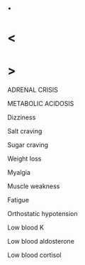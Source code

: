 # .

# <

# >

ADRENAL CRISIS

METABOLIC ACIDOSIS

Dizziness

Salt craving

Sugar craving

Weight loss

Myalgia

Muscle weakness

Fatigue

Orthostatic hypotension

Low blood K

Low blood aldosterone

Low blood cortisol
